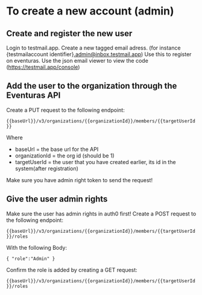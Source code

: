 # To create a new account (admin)

## Create and register the new user

Login to testmail.app.
Create a new tagged email adress. (for instance {testmailaccount identifier}.admin@inbox.testmail.app)
Use this to register on eventuras. Use the json email viewer to view the code (https://testmail.app/console)

## Add the user to the organization through the Eventuras API

Create a PUT request to the following endpoint:

`{{baseUrl}}/v3/organizations/{{organizationId}}/members/{{targetUserId}}`

Where

- baseUrl = the base url for the API
- organizationId = the org id (should be 1)
- targetUserId = the user that you have created earlier, its id in the system(after registration)

Make sure you have admin right token to send the request!

## Give the user admin rights

Make sure the user has admin rights in auth0 first!
Create a POST request to the following endpoint:

`{{baseUrl}}/v3/organizations/{{organizationId}}/members/{{targetUserId}}/roles`

With the following Body:

`{
  "role":"Admin"
}`

Confirm the role is added by creating a GET request:

`{{baseUrl}}/v3/organizations/{{organizationId}}/members/{{targetUserId}}/roles`
